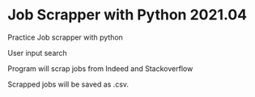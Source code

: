 # Job Scrapper with Python 2021.04

Practice Job scrapper with python

User input search

Program will scrap jobs from Indeed and Stackoverflow

Scrapped jobs will be saved as .csv.
